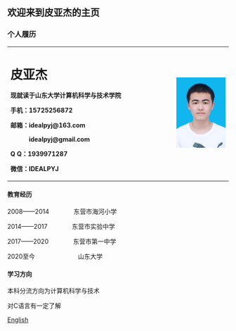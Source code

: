 ## 欢迎来到皮亚杰的主页
### 个人履历  
<table border="0">
  <tr>
    <td width="75%">
      <h1>皮亚杰</h1>
      <p><b>现就读于山东大学计算机科学与技术学院</b></p>
      <p><b>手机：15725256872</b></p>
      <p><b>邮箱：idealpyj@163.com</b></p>
      <p><b>　　　idealpyj@gmail.com</b></p>
      <p><b>Q Q：1939971287</b></p>
      <p><b>微信：IDEALPYJ</b></p>
    </td>
    <td width="25%">
      <img src="/ID photo.jpg" width="100%">
    </td>
  </tr>
</table>

#### 教育经历
2008——2014　　　　东营市海河小学  

2014——2017　　　　东营市实验中学  

2017——2020　　　　东营市第一中学  

2020至今　　　　　　　山东大学  
#### 学习方向
本科分流方向为计算机科学与技术  

对C语言有一定了解  

[English](index-en.md)
